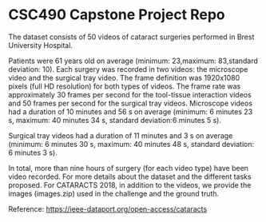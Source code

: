 # CSC490 Capstone Project Repo

The dataset consists of 50 videos of cataract surgeries performed in Brest University Hospital. 

Patients were 61 years old on average (minimum: 23,maximum: 83,standard deviation: 10). Each surgery was recorded in two videos: the microscope video and the surgical tray video. The frame definition was 1920x1080 pixels (full HD resolution) for both types of videos. The frame rate was approximately 30 frames per second for the tool-tissue interaction videos and 50 frames per second for the surgical tray videos. Microscope videos had a duration of 10 minutes and 56 s on average (minimum: 6 minutes 23 s, maximum: 40 minutes 34 s, standard deviation:6 minutes 5 s).

Surgical tray videos had a duration of 11 minutes and 3 s on average (minimum: 6 minutes 30 s, maximum: 40 minutes 48 s, standard deviation: 6 minutes 3 s). 

In total, more than nine hours of surgery (for each video type) have been video recorded. For more details about the dataset and the different tasks proposed. For CATARACTS 2018, in addition to the videos, we provide the images (images.zip) used in the challenge and the ground truth.

Reference: https://ieee-dataport.org/open-access/cataracts

